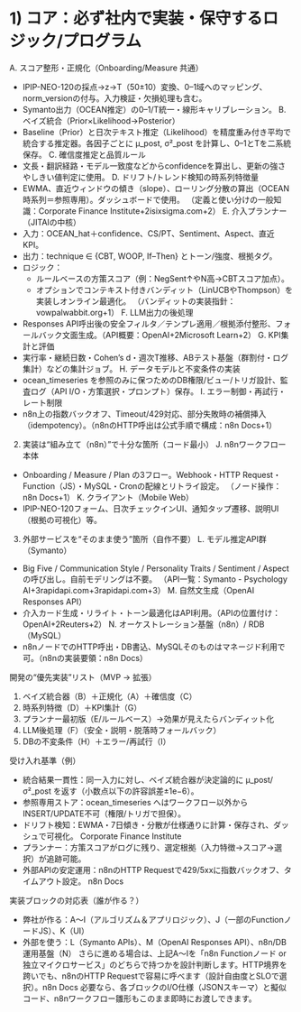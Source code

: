 # 1) コア：必ず社内で実装・保守するロジック/プログラム 
A. スコア整形・正規化（Onboarding/Measure 共通）
* IPIP-NEO-120の採点→z→T（50±10）変換、0–1域へのマッピング、norm_versionの付与。入力検証・欠損処理も含む。 
* Symanto出力（OCEAN推定）の0–1/T統一・線形キャリブレーション。
B. ベイズ統合（Prior×Likelihood→Posterior）
* Baseline（Prior）と日次テキスト推定（Likelihood）を精度重み付き平均で統合する推定器。各因子ごとに μ_post, σ²_post を計算し、0–1とTを二系統保存。 
C. 確信度推定と品質ルール
* 文長・翻訳経路・モデル一致度などからconfidenceを算出し、更新の強さやしきい値判定に使用。
D. ドリフト/トレンド検知の時系列特徴量
* EWMA、直近ウィンドウの傾き（slope）、ローリング分散の算出（OCEAN時系列＝参照専用）。ダッシュボードで使用。 （定義と使い分けの一般知識：Corporate Finance Institute+2isixsigma.com+2）
E. 介入プランナー（JITAIの中核）
* 入力：OCEAN_hat＋confidence、CS/PT、Sentiment、Aspect、直近KPI。
* 出力：technique ∈ {CBT, WOOP, If–Then} とトーン/強度、根拠タグ。
* ロジック：
    * ルールベースの方策スコア（例：NegSent↑やN高→CBTスコア加点）。
    * オプションでコンテキスト付きバンディット（LinUCBやThompson）を実装しオンライン最適化。 （バンディットの実装指針：vowpalwabbit.org+1）
F. LLM出力の後処理
* Responses API呼出後の安全フィルタ／テンプレ適用／根拠添付整形、フォールバック文面生成。（API概要：OpenAI+2Microsoft Learn+2）
G. KPI集計と評価
* 実行率・継続日数・Cohen’s d・週次T推移、ABテスト基盤（群割付・ログ集計）などの集計ジョブ。
H. データモデルと不変条件の実装
* ocean_timeseries を参照のみに保つためのDB権限/ビュー/トリガ設計、監査ログ（API I/O・方策選択・プロンプト）保存。 
I. エラー制御・再試行・レート制限
* n8n上の指数バックオフ、Timeout/429対応、部分失敗時の補償挿入（idempotency）。（n8nのHTTP呼出は公式手順で構成：n8n Docs+1）

2) 実装は“組み立て（n8n）”で十分な箇所（コード最小）
J. n8nワークフロー本体
* Onboarding / Measure / Plan の3フロー。Webhook・HTTP Request・Function（JS）・MySQL・Cronの配線とリトライ設定。 （ノード操作：n8n Docs+1）
K. クライアント（Mobile Web）
* IPIP-NEO-120フォーム、日次チェックインUI、通知タップ遷移、説明UI（根拠の可視化）等。

3) 外部サービスを“そのまま使う”箇所（自作不要）
L. モデル推定API群（Symanto）
* Big Five / Communication Style / Personality Traits / Sentiment / Aspect の呼び出し。自前モデリングは不要。 （API一覧：Symanto - Psychology AI+3rapidapi.com+3rapidapi.com+3）
M. 自然文生成（OpenAI Responses API）
* 介入カード生成・リライト・トーン最適化はAPI利用。（APIの位置付け：OpenAI+2Reuters+2）
N. オーケストレーション基盤（n8n）/ RDB（MySQL）
* n8nノードでのHTTP呼出・DB書込、MySQLそのものはマネージド利用で可。（n8nの実装要領：n8n Docs）

開発の“優先実装”リスト（MVP → 拡張）
1. ベイズ統合器（B）＋正規化（A）＋確信度（C）
2. 時系列特徴（D）＋KPI集計（G）
3. プランナー最初版（E/ルールベース）→効果が見えたらバンディット化
4. LLM後処理（F）（安全・説明・脱落時フォールバック）
5. DBの不変条件（H）＋エラー/再試行（I）

受け入れ基準（例）
* 統合結果一貫性：同一入力に対し、ベイズ統合器が決定論的に μ_post/σ²_post を返す（小数点以下の許容誤差±1e−6）。
* 参照専用ストア：ocean_timeseries へはワークフロー以外からINSERT/UPDATE不可（権限/トリガで担保）。
* ドリフト検知：EWMA・7日傾き・分散が仕様通りに計算・保存され、ダッシュで可視化。 Corporate Finance Institute
* プランナー：方策スコアがログに残り、選定根拠（入力特徴→スコア→選択）が追跡可能。 
* 外部APIの安定運用：n8nのHTTP Requestで429/5xxに指数バックオフ、タイムアウト設定。 n8n Docs

実装ブロックの対応表（誰が作る？）
* 弊社が作る：A〜I（アルゴリズム＆アプリロジック）、J（一部のFunctionノードJS）、K（UI）
* 外部を使う：L（Symanto APIs）、M（OpenAI Responses API）、n8n/DB運用基盤（N）
さらに進める場合は、上記A〜Iを「n8n Functionノード or 独立マイクロサービス」のどちらで持つかを設計判断します。HTTP境界を跨いでも、n8nのHTTP Requestで容易に呼べます（設計自由度とSLOで選択）。n8n Docs
必要なら、各ブロックのI/O仕様（JSONスキーマ）と擬似コード、n8nワークフロー雛形もこのまま即時にお渡しできます。
